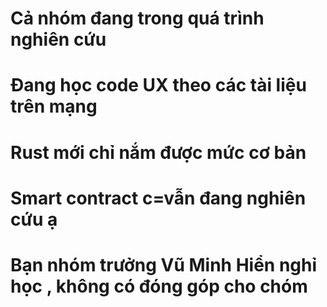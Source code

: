 # Cả nhóm đang trong quá trình nghiên cứu 
# Đang học code UX theo các tài liệu trên mạng
# Rust mới chỉ nắm được mức cơ bản
# Smart contract c=vẫn đang nghiên cứu ạ
#  Bạn nhóm trưởng Vũ Minh Hiển nghỉ học  , không có đóng góp cho chóm 
